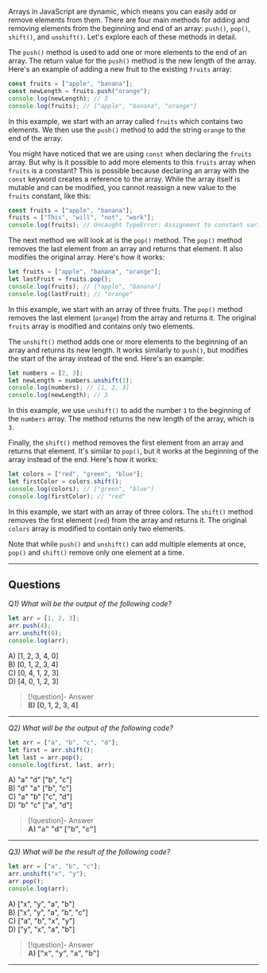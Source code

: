Arrays in JavaScript are dynamic, which means you can easily add or remove elements from them. There are four main methods for adding and removing elements from the beginning and end of an array: `push()`, `pop()`, `shift()`, and `unshift()`. Let's explore each of these methods in detail.

The `push()` method is used to add one or more elements to the end of an array. The return value for the `push()` method is the new length of the array. Here's an example of adding a new fruit to the existing `fruits` array:

```js
const fruits = ["apple", "banana"];
const newLength = fruits.push("orange");
console.log(newLength); // 3
console.log(fruits); // ["apple", "banana", "orange"]
```

In this example, we start with an array called `fruits` which contains two elements. We then use the `push()` method to add the string `orange` to the end of the array.

You might have noticed that we are using `const` when declaring the `fruits` array. But why is it possible to add more elements to this `fruits` array when `fruits` is a constant? This is possible because declaring an array with the `const` keyword creates a reference to the array. While the array itself is mutable and can be modified, you cannot reassign a new value to the `fruits` constant, like this:

```js
const fruits = ["apple", "banana"];
fruits = ["This", "will", "not", "work"];
console.log(fruits); // Uncaught TypeError: Assignment to constant variable.
```

The next method we will look at is the `pop()` method. The `pop()` method removes the last element from an array and returns that element. It also modifies the original array. Here's how it works:

```js
let fruits = ["apple", "banana", "orange"];
let lastFruit = fruits.pop();
console.log(fruits); // ["apple", "banana"]
console.log(lastFruit); // "orange"
```

In this example, we start with an array of three fruits. The `pop()` method removes the last element (`orange`) from the array and returns it. The original `fruits` array is modified and contains only two elements.

The `unshift()` method adds one or more elements to the beginning of an array and returns its new length. It works similarly to `push()`, but modifies the start of the array instead of the end. Here's an example:

```js
let numbers = [2, 3];
let newLength = numbers.unshift(1);
console.log(numbers); // [1, 2, 3]
console.log(newLength); // 3
```

In this example, we use `unshift()` to add the number `1` to the beginning of the `numbers` array. The method returns the new length of the array, which is `3`.

Finally, the `shift()` method removes the first element from an array and returns that element. It's similar to `pop()`, but it works at the beginning of the array instead of the end. Here's how it works:

```js
let colors = ["red", "green", "blue"];
let firstColor = colors.shift();
console.log(colors); // ["green", "blue"]
console.log(firstColor); // "red"
```

In this example, we start with an array of three colors. The `shift()` method removes the first element (`red`) from the array and returns it. The original `colors` array is modified to contain only two elements.

Note that while `push()` and `unshift()` can add multiple elements at once, `pop()` and `shift()` remove only one element at a time.

---
## Questions

*Q1) What will be the output of the following code?*

```js
let arr = [1, 2, 3];  
arr.push(4);  
arr.unshift(0);  
console.log(arr);
```

A) [1, 2, 3, 4, 0]  
B) [0, 1, 2, 3, 4]  
C) [0, 4, 1, 2, 3]  
D) [4, 0, 1, 2, 3]  

> [!question]- Answer  
> **B) [0, 1, 2, 3, 4]**

---

*Q2) What will be the output of the following code?*

```js
let arr = ["a", "b", "c", "d"];  
let first = arr.shift();  
let last = arr.pop();  
console.log(first, last, arr);
```

A) "a" "d" ["b", "c"]  
B) "d" "a" ["b", "c"]  
C) "a" "b" ["c", "d"]  
D) "b" "c" ["a", "d"]  

> [!question]- Answer  
> **A) "a" "d" ["b", "c"]**

---

*Q3) What will be the result of the following code?*

```js
let arr = ["a", "b", "c"];  
arr.unshift("x", "y");  
arr.pop();  
console.log(arr);
```

A) ["x", "y", "a", "b"]  
B) ["x", "y", "a", "b", "c"]  
C) ["a", "b", "x", "y"]  
D) ["y", "x", "a", "b"]  

> [!question]- Answer  
> **A) ["x", "y", "a", "b"]**

---